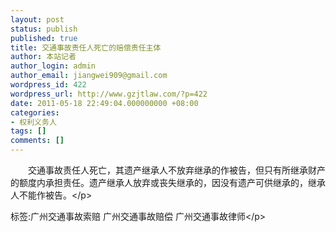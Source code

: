 ```yaml
---
layout: post
status: publish
published: true
title: 交通事故责任人死亡的赔偿责任主体
author: 本站记者
author_login: admin
author_email: jiangwei909@gmail.com
wordpress_id: 422
wordpress_url: http://www.gzjtlaw.com/?p=422
date: 2011-05-18 22:49:04.000000000 +08:00
categories:
- 权利义务人
tags: []
comments: []
---
```

<p>　　交通事故责任人死亡，其遗产继承人不放弃继承的作被告，但只有所继承财产的额度内承担责任。遗产继承人放弃或丧失继承的，因没有遗产可供继承的，继承人不能作被告。<&#47;p><br&#47;><p>标签:广州交通事故索赔 广州交通事故赔偿 广州交通事故律师<&#47;p>
